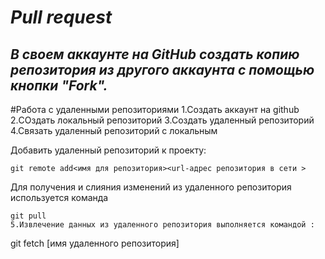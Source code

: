 # *Pull request*

## *В своем аккаунте на GitHub создать копию репозитория из другого аккаунта с помощью кнопки "Fork".*
#Работа  с удаленными репозиториями
1.Создать аккаунт на github
2.СОздать локальный  репозиторий
3.Создать удаленный репозиторий
4.Связать удаленный репозиторий с локальным

Добавить удаленный репозиторий к проекту:
```
git remote add<имя для репозитория><url-адрес репозитория в сети >
```
Для получения и слияния изменений из удаленного репозитория  используется команда 
```
git pull
5.Извлечение данных из удаленного репозитория выполняется командой :
```
git fetch [имя удаленного репозитория]
```
```
